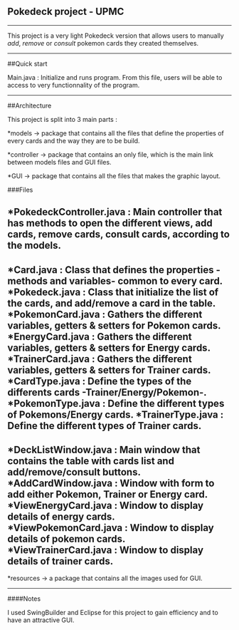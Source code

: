 Pokedeck project - UPMC
------------------------
------------------------

This project is a very light Pokedeck version that allows users to manually *add*, *remove* or *consult* pokemon cards they created themselves.

----------------------------

##Quick start

Main.java : Initialize and runs program.
From this file, users will be able to access to very functionnality of the program.

----------------------------

##Architecture

This project is split into 3 main parts :

*models -> package that contains all the files that define the properties of every cards and the way they are to be build.

*controller -> package that contains an only file, which is the main link between models files and GUI files.

*GUI -> package that contains all the files that makes the graphic layout.

###Files

*PokedeckController.java : Main controller that has methods to open the different views, add cards, remove cards, consult cards, according to the models.
-----------
*Card.java : Class that defines the properties -methods and variables- common to every card.
*Pokedeck.java : Class that initialize the list of the cards, and add/remove a card in the table.
*PokemonCard.java : Gathers the different variables, getters & setters for Pokemon cards.
*EnergyCard.java : Gathers the different variables, getters & setters for Energy cards.
*TrainerCard.java : Gathers the different variables, getters & setters for Trainer cards.
*CardType.java : Define the types of the differents cards -Trainer/Energy/Pokemon-.
*PokemonType.java : Define the different types of Pokemons/Energy cards.
*TrainerType.java : Define the different types of Trainer cards.
-----------
*DeckListWindow.java : Main window that contains the table with cards list and add/remove/consult buttons.
*AddCardWindow.java : Window with form to add either Pokemon, Trainer or Energy card.
*ViewEnergyCard.java : Window to display details of energy cards.
*ViewPokemonCard.java : Window to display details of pokemon cards.
*ViewTrainerCard.java : Window to display details of trainer cards.
-------------
*resources -> a package that contains all the images used for GUI.

------------------------------------

####Notes

I used SwingBuilder and Eclipse for this project to gain efficiency and to have an attractive GUI.

